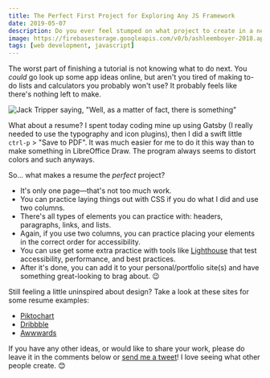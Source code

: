 ```yaml
---
title: The Perfect First Project for Exploring Any JS Framework
date: 2019-05-07
description: Do you ever feel stumped on what project to create in a new framework after you finish your first tutorial? This one is simple and also a productive use of your time.
image: https://firebasestorage.googleapis.com/v0/b/ashleemboyer-2018.appspot.com/o/images%2Fyouvegotthis.jpg?alt=media&token=1261fcc4-889a-45c3-a7f3-30e7771a44b8
tags: [web development, javascript]
---
```


The worst part of finishing a tutorial is not knowing what to do next. You _could_ go look up some app ideas online, but aren't you tired of making to-do lists and calculators you probably won't use? It probably feels like there's nothing left to make.

![Jack Tripper saying, "Well, as a matter of fact, there is something"](https://media.giphy.com/media/FeiQbJ2BjZLoHdD5oB/giphy.gif)

What about a resume? I spent today coding mine up using Gatsby (I really needed to use the typography and icon plugins), then I did a swift little `ctrl-p` > "Save to PDF". It was much easier for me to do it this way than to make something in LibreOffice Draw. The program always seems to distort colors and such anyways.

So... what makes a resume the _perfect_ project?

- It's only one page&mdash;that's not too much work.
- You can practice laying things out with CSS if you do what I did and use two columns.
- There's all types of elements you can practice with: headers, paragraphs, links, and lists.
- Again, if you use two columns, you can practice placing your elements in the correct order for accessibility.
- You can use get some extra practice with tools like [Lighthouse](https://developers.google.com/web/tools/lighthouse/) that test accessibility, performance, and best practices.
- After it's done, you can add it to your personal/portfolio site(s) and have something great-looking to brag about. 😉

Still feeling a little uninspired about design? Take a look at these sites for some resume examples:

- [Piktochart](https://piktochart.com/blog/well-designed-resume-examples-inspiration/)
- [Dribbble](https://dribbble.com/search?q=resume)
- [Awwwards](https://www.awwwards.com/inspiration/search?text=resume)

If you have any other ideas, or would like to share your work, please do leave it in the comments below or [send me a tweet](https://twitter.com/ashleemboyer)! I love seeing what other people create. 😊
